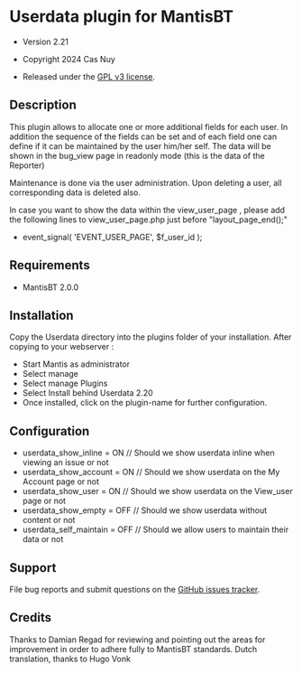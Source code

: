 # Userdata plugin for MantisBT

- Version 2.21
- Copyright 2024 Cas Nuy

- Released under the [GPL v3 license](http://opensource.org/licenses/GPL-3.0).


## Description

This plugin allows to allocate one or more additional fields for each user.
In addition the sequence of the fields can be set and of each field one can define if it can be maintained by the user him/her self.
The data will be shown in the bug_view page in readonly mode (this is the data of the Reporter)

Maintenance is done via the user administration.
Upon deleting a user, all corresponding data is deleted also.

In case you want to show the data within the view_user_page ,
please add the following lines to view_user_page.php just before "layout_page_end();"
- event_signal( 'EVENT_USER_PAGE',  $f_user_id ); 

## Requirements

- MantisBT 2.0.0

## Installation

Copy the Userdata directory into the plugins folder of your installation.
After copying to your webserver :
- Start Mantis as administrator
- Select manage
- Select manage Plugins
- Select Install behind Userdata 2.20
- Once installed, click on the plugin-name for further configuration.

## Configuration

- userdata_show_inline	=	ON	// Should we show userdata inline when viewing an issue or not
- userdata_show_account	=	ON 	// Should we show userdata on the My Account page or not
- userdata_show_user	=	ON	// Should we show userdata on the View_user page or not
- userdata_show_empty	=	OFF	// Should we show userdata without content or not
- userdata_self_maintain	=	OFF 	// Should we allow users to maintain their data or not
	 
## Support

File bug reports and submit questions on the
[GitHub issues tracker](http://github.com/mantisbt-plugins/Userdata/issues).

## Credits

Thanks to Damian Regad for reviewing and pointing out the areas for improvement in order to adhere fully to MantisBT standards.
Dutch translation, thanks to Hugo Vonk
